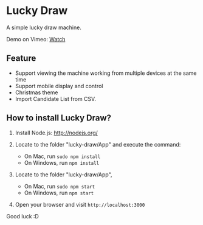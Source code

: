 Lucky Draw
==========

A simple lucky draw machine.

Demo on Vimeo: [Watch](https://vimeo.com/103432954)

## Feature

- Support viewing the machine working from multiple devices at the same time
- Support mobile display and control
- Christmas theme
- Import Candidate List from CSV.

## How to install Lucky Draw?

1. Install Node.js: http://nodejs.org/
2. Locate to the folder "lucky-draw/App" and execute the command: 

   - On Mac, run <code>sudo npm install</code>
   - On Windows, run <code>npm install</code>
    
3. Locate to the folder "lucky-draw/App", 

   - On Mac, run <code>sudo npm start</code>
   - On Windows, run <code>npm start</code>
   
4. Open your browser and visit <code>http://localhost:3000</code>

Good luck :D
